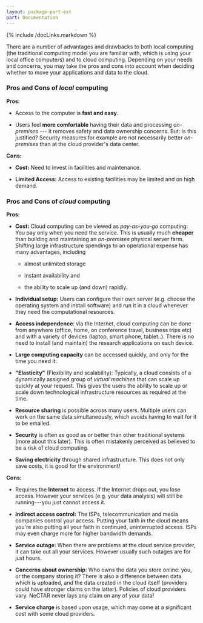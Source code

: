 ```yaml
---
layout: package-part-ext
part: Documentation
---
```


{% include /docLinks.markdown %}

There are a number of advantages and drawbacks to both local computing (the traditional computing model you are familiar with, which is using your local office computers) and to cloud computing. Depending on your needs and concerns, you may take the pros and cons into account when deciding whether to move your applications and data to the cloud.

### Pros and Cons of ***local*** computing

**Pros:**

+ Access to the computer is **fast and easy**.

+ Users feel **more comfortable** having their data and processing *on-premises* --- it removes safety and data ownership concerns. But: is this justified? Security measures for example are not necessarily better *on-premises* than at the cloud provider's data center.

**Cons:**

- **Cost:** Need to invest in facilities and maintenance.

- **Limited Access:** Access to existing facilities may be limited and on high demand. 


### Pros and Cons of ***cloud*** computing

**Pros:**

+ **Cost:** Cloud computing can be viewed as *pay-as-you-go* computing:  You pay only when you need the service. This is usually much **cheaper** than building and maintaining an *on-premises* physical server farm.     
    Shifting large infrastructure spendings to an operational expense has many advantages, including     
    * almost unlimited storage

    * instant availability and 
    
    * the ability to scale up (and down) rapidly.    


+ **Individual setup:** Users can configure their own server (e.g. choose the operating system and install software) and run it in a cloud whenever they need the computational resources.

+ **Access independence**: via the Internet, cloud computing can be done from anywhere (office, home, on conference travel, business trips etc) and with a variety of devices (laptop, smart phone, tablet..). There is no need to install (and maintain) the research applications on each device.

+ **Large computing capacity** can be accessed quickly, and only for the time you need it.

+ **"Elasticity"** (Flexibility and scalability): Typically, a cloud consists of a dynamically assigned group of *virtual machines* that can scale up quickly at your request. This gives the users the ability to scale up or scale down technological infrastructure resources as required at the time.

+ **Resource sharing** is possible across many users. Multiple users can work on the same data simultaneously, which avoids having to wait for it to be emailed.

+ **Security** is often as good as or better than other traditional systems (more about this later). This is often mistakenly perceived as believed to be a risk of cloud computing.

+ **Saving electricity** through shared infrastructure. This does not only save costs, it is good for the environment!


**Cons:**

- Requires the **Internet** to access. If the Internet drops out, you lose access. However your services (e.g. your data analysis) will still be running---you just cannot access it.

- **Indirect access control:** The ISPs, telecommunication and media companies control your access. Putting your faith in the cloud means you're also putting all your faith in continued, uninterrupted access. ISPs may even charge more for higher bandwidth demands.

- **Service outage**: When there are problems at the cloud service provider, it can take out all your services. However usually such outages are for just hours.

- **Concerns about ownership**: Who owns the data you store online: you, or the company storing it? There is also a difference between data which is uploaded, and the data created in the cloud itself (providers could have stronger claims on the latter). Policies of cloud providers vary. NeCTAR never lays any claim on any of your data!

 
- **Service charge** is based upon usage, which may come at a significant cost with some cloud providers. 
